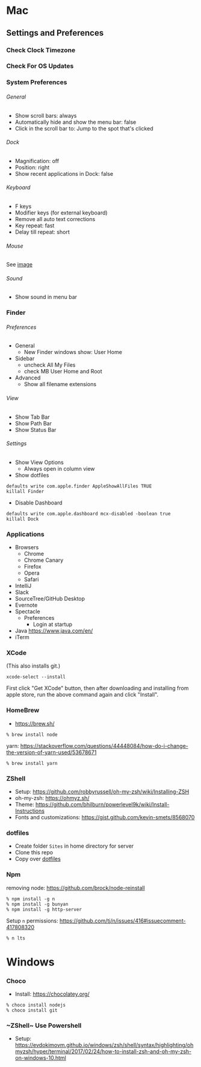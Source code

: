 # Mac

## Settings and Preferences

### Check Clock Timezone

### Check For OS Updates

### System Preferences

###### General
- Show scroll bars: always
- Automatically hide and show the menu bar: false
- Click in the scroll bar to: Jump to the spot that's clicked

###### Dock
- Magnification: off
- Position: right
- Show recent applications in Dock: false

###### Keyboard 
- F keys
- Modifier keys (for external keyboard)
- Remove all auto text corrections
- Key repeat: fast
- Delay till repeat: short

###### Mouse
See [image](https://github.com/rcline/development-environment/blob/master/Screen%20Shot%202019-04-04%20at%2012.27.48%20PM.png)

###### Sound
- Show sound in menu bar

### Finder

###### Preferences
- General
  + New Finder windows show: User Home
- Sidebar
  + uncheck All My Files
  + check MB User Home and Root
- Advanced
  + Show all filename extensions

###### View
- Show Tab Bar
- Show Path Bar
- Show Status Bar

###### Settings
- Show View Options
  + Always open in column view
- Show dotfiles
```
defaults write com.apple.finder AppleShowAllFiles TRUE
killall Finder
```
- Disable Dashboard
```
defaults write com.apple.dashboard mcx-disabled -boolean true
killall Dock
```

### Applications
- Browsers
  - Chrome
  - Chrome Canary
  - Firefox
  - Opera
  - Safari
- IntelliJ
- Slack
- SourceTree/GitHub Desktop
- Evernote
- Spectacle
  - Preferences
    - Login at startup
- Java https://www.java.com/en/
- iTerm


### XCode
(This also installs git.)
```
xcode-select --install
```
First click "Get XCode" button, then after downloading and installing from apple store, run the above command again and click "Install".

### HomeBrew
- https://brew.sh/
```
% brew install node
```
yarn: https://stackoverflow.com/questions/44448084/how-do-i-change-the-version-of-yarn-used/53678671
```
% brew install yarn
```

### ZShell
- Setup: https://github.com/robbyrussell/oh-my-zsh/wiki/Installing-ZSH
- oh-my-zsh: https://ohmyz.sh/
- Theme: https://github.com/bhilburn/powerlevel9k/wiki/Install-Instructions
- Fonts and customizations: https://gist.github.com/kevin-smets/8568070


### dotfiles
- Create folder `Sites` in home directory for server
- Clone this repo
- Copy over [dotfiles](https://github.com/rcline/development-environment/tree/master/dotfiles)


### Npm
removing node: https://github.com/brock/node-reinstall
```
% npm install -g n
% npm install -g bunyan
% npm install -g http-server
```
Setup `n` permissions: https://github.com/tj/n/issues/416#issuecomment-417808320
```
% n lts
```


# Windows

### Choco
- Install: https://chocolatey.org/
```
% choco install nodejs
% choco install git
```

### ~ZShell~ Use Powershell
- Setup: https://evdokimovm.github.io/windows/zsh/shell/syntax/highlighting/ohmyzsh/hyper/terminal/2017/02/24/how-to-install-zsh-and-oh-my-zsh-on-windows-10.html
